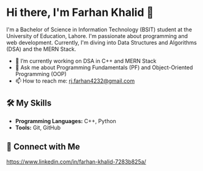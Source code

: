 # Hi there, I'm Farhan Khalid 👋

I'm a Bachelor of Science in Information Technology (BSIT) student at the University of Education, Lahore. I'm passionate about programming and web development. Currently, I'm diving into Data Structures and Algorithms (DSA) and the MERN Stack.

- 🔭 I’m currently working on DSA in C++ and MERN Stack
- 💬 Ask me about Programming Fundamentals (PF) and Object-Oriented Programming (OOP)
- 📫 How to reach me: rj.farhan4232@gmail.com


## 🛠️ My Skills
- **Programming Languages:** C++, Python
- **Tools:** Git, GitHub

## 🔗 Connect with Me
https://www.linkedin.com/in/farhan-khalid-7283b825a/
